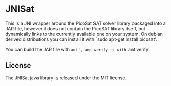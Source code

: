 JNISat
======

This is a JNI wrapper around the PicoSat SAT solver library packaged into
a JAR file, however it does not contain the PicoSAT library itself, but 
dynamically links to the currently available one on your system. On debian
derived distributions you can install it with `sudo apt-get install picosat'.

You can build the JAR file with `ant', and verify it with `ant verify'.

## License

The JNISat java library is released under the MIT license.
